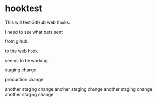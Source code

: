 # hooktest

This will test GitHub web hooks.

I need to see what gets sent.

from gihub.

to  the web hook

seems to be working

staging change

production change

another staging change
another staging change
another staging change
another staging change

